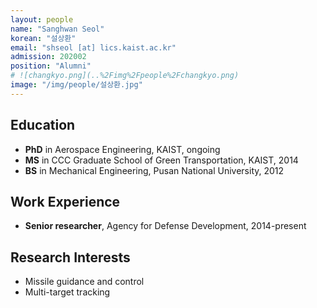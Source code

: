 ```yaml
---
layout: people
name: "Sanghwan Seol"
korean: "설상환"
email: "shseol [at] lics.kaist.ac.kr"
admission: 202002
position: "Alumni"
# ![changkyo.png](..%2Fimg%2Fpeople%2Fchangkyo.png)
image: "/img/people/설상환.jpg"
---
```


## Education

- **PhD** in Aerospace Engineering, KAIST, ongoing
- **MS** in CCC Graduate School of Green Transportation, KAIST, 2014
- **BS** in Mechanical Engineering, Pusan National University, 2012

## Work Experience

- **Senior researcher**, Agency for Defense Development, 2014-present

## Research Interests

- Missile guidance and control
- Multi-target tracking
